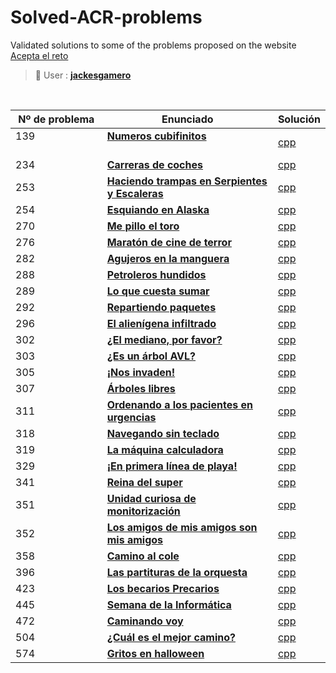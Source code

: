 # Solved-ACR-problems
Validated solutions to some of the problems proposed on the website [Acepta el reto](https://www.aceptaelreto.com/)

> 👤 User :  [**jackesgamero**](https://www.aceptaelreto.com/user/profile.php?id=20371)

<br>

|Nº de problema  | Enunciado| Solución
|--|--|--|
| 139 &emsp; &emsp; &emsp; &emsp; &emsp; &emsp; &emsp;| [**Numeros cubifinitos**](https://www.aceptaelreto.com/problem/statement.php?id=139) &emsp; &emsp; &emsp; &emsp; &emsp; &emsp; &emsp; &emsp; &emsp; &emsp;| [cpp](https://github.com/Jackesgamero/Solved-ACR-problems/blob/master/139%20-%20Numeros%20cubifinitos/Numeros_cubifinitos/Main.cpp)| | |
| 234 | [**Carreras de coches**](https://www.aceptaelreto.com/problem/statement.php?id=234) | [cpp]()| | |
| 253 | [**Haciendo trampas en Serpientes y Escaleras**](https://www.aceptaelreto.com/problem/statement.php?id=253#:~:text=Si%20la%20ficha%20termina%20en,planteado%20no%20requiere%20ninguna%20destreza.) | [cpp]()| | |
| 254 | [**Esquiando en Alaska**](https://www.aceptaelreto.com/problem/statement.php?id=254) | [cpp]()| | |
| 270 | [**Me pillo el toro**](https://www.aceptaelreto.com/problem/statement.php?id=270) | [cpp](https://github.com/Jackesgamero/Solved-ACR-problems/blob/master/270%20-%20Me%20pillo%20el%20toro/Me_pillo_el_toro/Source.cpp)| | |
| 276 | [**Maratón de cine de terror**](https://www.aceptaelreto.com/problem/statement.php?id=276) | [cpp]()| | |
| 282 | [**Agujeros en la manguera**](https://www.aceptaelreto.com/problem/statement.php?id=282) | [cpp]()| | |
| 288 | [**Petroleros hundidos**](https://www.aceptaelreto.com/problem/statement.php?id=288) | [cpp]()| | |
| 289 | [**Lo que cuesta sumar**](https://www.aceptaelreto.com/problem/submission.php?id=503361) | [cpp](https://github.com/Jackesgamero/Solved-ACR-problems/blob/master/270%20-%20Me%20pillo%20el%20toro/Me_pillo_el_toro/Source.cpp)| | |
| 292 | [**Repartiendo paquetes**](https://www.aceptaelreto.com/problem/statement.php?id=292) | [cpp]()| | |
| 296 | [**El alienígena infiltrado**](https://www.aceptaelreto.com/problem/statement.php?id=296) | [cpp]()| | |
| 302 | [**¿El mediano, por favor?**](https://www.aceptaelreto.com/problem/statement.php?id=302) | [cpp]()| | |
| 303 | [**¿Es un árbol AVL?**](https://www.aceptaelreto.com/problem/statement.php?id=303) | [cpp]()| | |
| 305 | [**¡Nos invaden!**](https://www.aceptaelreto.com/problem/statement.php?id=305) | [cpp]()| | |
| 307 | [**Árboles libres**](https://www.aceptaelreto.com/problem/statement.php?id=307) | [cpp]()| | |
| 311 | [**Ordenando a los pacientes en urgencias**](https://www.aceptaelreto.com/problem/statement.php?id=311) | [cpp]()| | |
| 318 | [**Navegando sin teclado**](https://www.aceptaelreto.com/problem/statement.php?id=318) | [cpp]()| | |
| 319 | [**La máquina calculadora**](https://www.aceptaelreto.com/problem/statement.php?id=319) | [cpp]()| | |
| 329 | [**¡En primera línea de playa!**](https://www.aceptaelreto.com/problem/statement.php?id=329) | [cpp]()| | |
| 341 | [**Reina del super**](https://www.aceptaelreto.com/problem/statement.php?id=341) | [cpp]()| | |
| 351 | [**Unidad curiosa de monitorización**](https://www.aceptaelreto.com/problem/statement.php?id=351) | [cpp]()| | |
| 352 | [**Los amigos de mis amigos son mis amigos**](https://www.aceptaelreto.com/problem/statement.php?id=352) | [cpp]()| | |
| 358 | [**Camino al cole**](https://www.aceptaelreto.com/problem/statement.php?id=358) | [cpp]()| | |
| 396 | [**Las partituras de la orquesta**](https://www.aceptaelreto.com/problem/statement.php?id=396) | [cpp]()| | |
| 423 | [**Los becarios Precarios**](https://www.aceptaelreto.com/problem/statement.php?id=423) | [cpp](https://github.com/Jackesgamero/Solved-ACR-problems/blob/master/423%20-%20Los%20becarios%20Precarios/Becarios%20Precarios/Source.cpp)| | |
| 445 | [**Semana de la Informática**](https://www.aceptaelreto.com/problem/statement.php?id=445) | [cpp]()| | |
| 472 | [**Caminando voy**](https://www.aceptaelreto.com/problem/statement.php?id=472) | [cpp](https://github.com/Jackesgamero/Solved-ACR-problems/blob/master/472%20-%20Caminando%20voy/Caminando%20voy/Source.cpp)| | |
| 504 | [**¿Cuál es el mejor camino?**](https://www.aceptaelreto.com/problem/statement.php?id=504) | [cpp]()| | |
| 574 | [**Gritos en halloween**](https://www.aceptaelreto.com/problem/statement.php?id=574) | [cpp](https://github.com/Jackesgamero/Solved-ACR-problems/blob/master/574%20-%20Gritos%20en%20halloween/Gritos%20en%20halloween/Source.cpp)| | |

